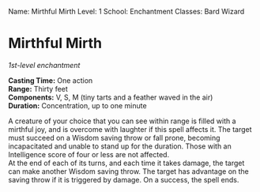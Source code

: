 Name: Mirthful Mirth
Level: 1
School: Enchantment
Classes: Bard
         Wizard

# Mirthful Mirth
_1st-level enchantment_

**Casting Time:** One action    
**Range:** Thirty feet    
**Components:** V, S, M (tiny tarts and a feather waved in the air)    
**Duration:** Concentration, up to one minute 

A creature of your choice that you can see within range is filled with a mirthful joy, and is overcome with laughter if this spell affects it. The target must succeed on a Wisdom saving throw or fall prone, becoming incapacitated and unable to stand up for the duration. Those with an Intelligence score of four or less are not affected.    
At the end of each of its turns, and each time it takes damage, the target can make another Wisdom saving throw. The target has advantage on the saving throw if it is triggered by damage. On a success, the spell ends. 
